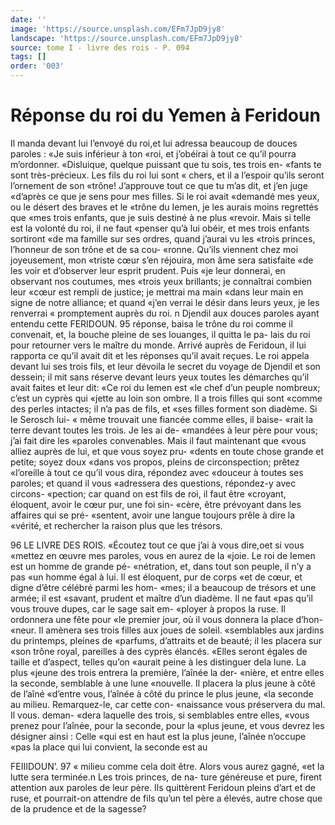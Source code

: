 ```yaml
---
date: ''
image: 'https://source.unsplash.com/EFm7JpD9jy8'
landscape: 'https://source.unsplash.com/EFm7JpD9jy8'
source: tome I - livre des rois - P. 094
tags: []
order: '003'
---
```


# Réponse du roi du Yemen à Feridoun

Il manda devant lui l’envoyé du roi,et lui adressa beaucoup de douces paroles : «Je suis inférieur à ton «roi, et j’obéirai à tout ce qu’il pourra m’ordonner.
«Disluique, quelque puissant que tu sois, tes trois en- «fants te sont très-précieux. Les fils du roi lui sont
« chers, et il a l’espoir qu’ils seront l’ornement de son
«trône! J’approuve tout ce que tu m’as dit, et j’en juge
«d’après ce que je sens pour mes filles. Si le roi avait «demandé mes yeux, ou le désert des braves et le «trône du Iemen, je les aurais moins regrettés que «mes trois enfants, que je suis destiné à ne plus «revoir. Mais si telle est la volonté du roi, il ne faut «penser qu’à lui obéir, et mes trois enfants sortiront «de ma famille sur ses ordres, quand j’aurai vu les «trois princes, l’honneur de son trône et de sa cou- «ronne. Qu’ils viennent chez moi joyeusement, mon «triste cœur s’en réjouira, mon âme sera satisfaite
«de les voir et d’observer leur esprit prudent. Puis
«je leur donnerai, en observant nos coutumes, mes «trois yeux brillants; je connaîtrai combien leur «cœur est rempli de justice; je mettrai ma main «dans leur main en signe de notre alliance; et quand «j’en verrai le désir dans leurs yeux, je les renverrai
« promptement auprès du roi. n
Djendil aux douces paroles ayant entendu cette
FERIDOUN. 95 réponse, baisa le trône du roi comme il convenait,
et, la bouche pleine de ses louanges, il quitta le pa- lais du roi pour retourner vers le maître du monde. Arrivé auprès de Feridoun, il lui rapporta ce qu’il
avait dit et les réponses qu’il avait reçues. Le roi
appela devant lui ses trois fils, et leur dévoila le secret du voyage de Djendil et son dessein; il mit sans réserve devant leurs yeux toutes les démarches
qu’il avait faites et leur dit: «Ce roi du Iemen est
«le chef d’un peuple nombreux; c’est un cyprès qui
«jette au loin son ombre. Il a trois filles qui sont «comme des perles intactes; il n’a pas de fils, et «ses filles forment son diadème. Si le Serosch lui- « même trouvait une fiancée comme elles, il baise- «rait la terre devant toutes les trois. Je les ai de- «mandées à leur père pour vous; j’ai fait dire les «paroles convenables. Mais il faut maintenant que «vous alliez auprès de lui, et que vous soyez pru- «dents en toute chose grande et petite; soyez doux «dans vos propos, pleins de circonspection; prêtez «l’oreille à tout ce qu’il vous dira, répondez avec
«douceur à toutes ses paroles; et quand il vous «adressera des questions, répondez-y avec circons- «pection; car quand on est fils de roi, il faut être «croyant, éloquent, avoir le cœur pur, une foi sin- «cère, être prévoyant dans les affaires qui se pré-
«sentent, avoir une langue toujours prêle à dire la «vérité, et rechercher la raison plus que les trésors.

96 LE LIVRE DES ROIS. «Écoutez tout ce que j’ai à vous dire,oet si vous
«mettez en œuvre mes paroles, vous en aurez de la «joie. Le roi de Iemen est un homme de grande pé- «nétration, et, dans tout son peuple, il n’y a pas
«un homme égal à lui. Il est éloquent, pur de corps
«et de cœur, et digne d’être célébré parmi les hom-
«mes; il a beaucoup de trésors et une armée; il est «savant, prudent et maître d’un diadème. Il ne faut
«pas qu’il vous trouve dupes, car le sage sait em- «ployer à propos la ruse. Il ordonnera une fête pour «le premier jour, où il vous donnera la place d’hon- «neur. Il amènera ses trois filles aux joues de soleil. «semblables aux jardins du printemps, pleines de «parfums, d’attraits et de beauté; il les placera sur
«son trône royal, pareilles à des cyprès élancés.
«Elles seront égales de taille et d’aspect, telles qu’on
«aurait peine à les distinguer dela lune. La plus «jeune des trois entrera la première, l’aînée la der-
«nière, et entre elles la seconde, semblable à une lune «nouvelle. Il placera la plus jeune à côté de l’aîné
«d’entre vous, l’aînée à côté du prince le plus jeune,
«la seconde au milieu. Remarquez-le, car cette con- «naissance vous préservera du mal. Il vous. deman- «dera laquelle des trois, si semblables entre elles, «vous prenez pour l’aînée, pour la seconde, pour la
«plus jeune, et vous devrez les désigner ainsi : Celle «qui est en haut est la plus jeune, l’aînée n’occupe
«pas la place qui lui convient, la seconde est au

FEIIIDOUN’. 97 « milieu comme cela doit être. Alors vous aurez gagné,
«et la lutte sera terminée.n Les trois princes, de na- ture généreuse et pure, firent attention aux paroles de leur père. Ils quittèrent Feridoun pleins d’art et de ruse, et pourrait-on attendre de fils qu’un tel père a élevés, autre chose que de la prudence et de la sagesse?
